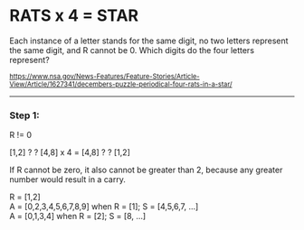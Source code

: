 # RATS x 4 = STAR

Each instance of a letter stands for the same digit, no two letters represent the same digit, and R cannot be 0. Which digits do the four letters represent?

<sub>https://www.nsa.gov/News-Features/Feature-Stories/Article-View/Article/1627341/decembers-puzzle-periodical-four-rats-in-a-star/</sub>

---

### Step 1:

R != 0

[1,2] ? ? [4,8] x 4 = [4,8] ? ? [1,2]

If R cannot be zero, it also cannot be greater than 2, because any greater number would result in a carry.

R = [1,2]<br />
A = [0,2,3,4,5,6,7,8,9] when R = [1]; S = [4,5,6,7, ...]<br />
A = [0,1,3,4] when R = [2]; S = [8, ...]<br />